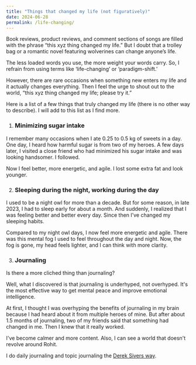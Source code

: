 ```yaml
---
title: "Things that changed my life (not figuratively)"
date: 2024-06-28
permalink: /life-changing/
---
```


Book reviews, product reviews, and comment sections of songs are filled with the phrase “this xyz thing changed my life.” But I doubt that a trolley bag or a romantic novel featuring wolverines can change anyone’s life.  

The less loaded words you use, the more weight your words carry. So, I refrain from using terms like ‘life-changing’ or ‘paradigm-shift.’

However, there are rare occasions when something new enters my life and it actually changes everything. Then I feel the urge to shout out to the world, “this xyz thing changed my life; please try it.”

Here is a list of a few things that truly changed my life (there is no other way to describe). I will add to this list as I find more.

1. ### Minimizing sugar intake

I remember many occasions when I ate 0.25 to 0.5 kg of sweets in a day. One day, I heard how harmful sugar is from two of my heroes. A few days later, I visited a close friend who had minimized his sugar intake and was looking handsomer. I followed.

Now I feel better, more energetic, and agile. I lost some extra fat and look younger.

2. ### Sleeping during the night, working during the day

I used to be a night owl for more than a decade. But for some reason, in late 2023, I had to sleep early for about a month. And suddenly, I realized that I was feeling better and better every day. Since then I’ve changed my sleeping habits.

Compared to my night owl days, I now feel more energetic and agile. There was this mental fog I used to feel throughout the day and night. Now, the fog is gone, my head feels lighter, and I can think with more clarity.
 
3. ### Journaling

Is there a more cliched thing than journaling? 

Well, what I discovered is that journaling is underhyped, not overhyped. It's the most effective way to get mental peace and improve emotional intelligence. 

At first, I thought I was overhyping the benefits of journaling in my brain because I had heard about it from multiple heroes of mine. But after about 1.5 months of journaling, two of my friends said that something had changed in me. Then I knew that it really worked.

I've become calmer and more content. Also, I can see a world that doesn't revolve around Rohit.

I do daily journaling and topic journaling the [Derek Sivers way](tab:https://sive.rs/dj).